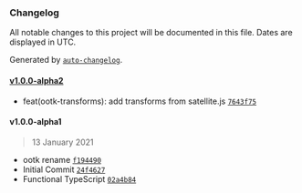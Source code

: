 ### Changelog

All notable changes to this project will be documented in this file. Dates are displayed in UTC.

Generated by [`auto-changelog`](https://github.com/CookPete/auto-changelog).

#### [v1.0.0-alpha2](https://github.com/thkruz/satjs/compare/v1.0.0-alpha1...v1.0.0-alpha2)

- feat(ootk-transforms): add transforms from satellite.js [`7643f75`](https://github.com/thkruz/satjs/commit/7643f752d8bbc588bed47eadc02c7f46f25b9702)

#### v1.0.0-alpha1

> 13 January 2021

- ootk rename [`f194490`](https://github.com/thkruz/satjs/commit/f194490621dcbefba99554a84d654f8003e459d0)
- Initial Commit [`24f4627`](https://github.com/thkruz/satjs/commit/24f46276b9f5e92f0ddb9b9ce3af9c41ee3022db)
- Functional TypeScript [`02a4b84`](https://github.com/thkruz/satjs/commit/02a4b843726f4eaa0023927dfd0e3b26aada96cd)
